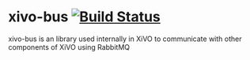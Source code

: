 xivo-bus [![Build Status](https://travis-ci.org/xivo-pbx/xivo-bus.png?branch=master)](https://travis-ci.org/xivo-pbx/xivo-bus)
========

xivo-bus is an library used internally in XiVO to communicate with other components
of XiVO using RabbitMQ
